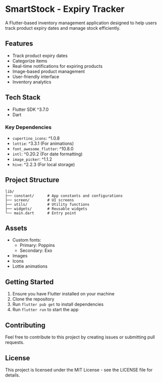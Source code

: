 # SmartStock - Expiry Tracker

A Flutter-based inventory management application designed to help users track product expiry dates and manage stock efficiently.

## Features

- Track product expiry dates
- Categorize items
- Real-time notifications for expiring products
- Image-based product management
- User-friendly interface
- Inventory analytics

## Tech Stack

- Flutter SDK ^3.7.0
- Dart

### Key Dependencies

- `cupertino_icons`: ^1.0.8
- `lottie`: ^3.3.1 (For animations)
- `font_awesome_flutter`: ^10.8.0
- `intl`: ^0.20.2 (For date formatting)
- `image_picker`: ^1.1.2
- `hive`: ^2.2.3 (For local storage)

## Project Structure

```
lib/
├── constant/      # App constants and configurations
├── screen/        # UI screens
├── utils/         # Utility functions
├── widgets/       # Reusable widgets
└── main.dart      # Entry point
```

## Assets

- Custom fonts:
  - Primary: Poppins
  - Secondary: Exo
- Images
- Icons
- Lottie animations

## Getting Started

1. Ensure you have Flutter installed on your machine
2. Clone the repository
3. Run `flutter pub get` to install dependencies
4. Run `flutter run` to start the app

## Contributing

Feel free to contribute to this project by creating issues or submitting pull requests.

## License

This project is licensed under the MIT License - see the LICENSE file for details.
